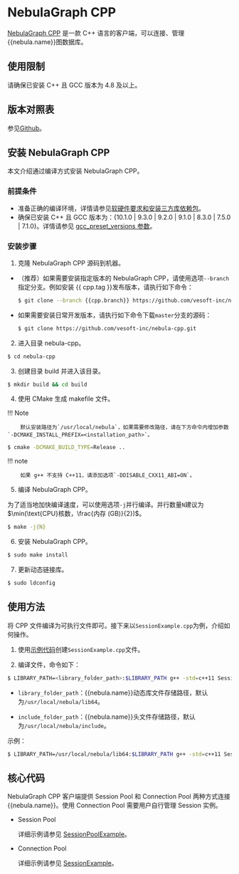 # NebulaGraph CPP

[NebulaGraph CPP](https://github.com/vesoft-inc/nebula-cpp/tree/{{cpp.branch}}) 是一款 C++ 语言的客户端，可以连接、管理{{nebula.name}}图数据库。

## 使用限制
  
请确保已安装 C++ 且 GCC 版本为 4.8 及以上。

## 版本对照表

参见[Github](https://github.com/vesoft-inc/nebula-cpp/tree/{{cpp.branch}})。

## 安装 NebulaGraph CPP

本文介绍通过编译方式安装 NebulaGraph CPP。

### 前提条件

- 准备正确的编译环境，详情请参见[软硬件要求和安装三方库依赖包](../4.deployment-and-installation/1.resource-preparations.md)。
- 确保已安装 C++ 且 GCC 版本为：{10.1.0 | 9.3.0 | 9.2.0 | 9.1.0 | 8.3.0 | 7.5.0 | 7.1.0}。详情请参见 [gcc_preset_versions 参数](https://github.com/vesoft-inc/nebula-cpp/blob/{{cpp.tag}}/third-party/install-third-party.sh)。

### 安装步骤

1. 克隆 NebulaGraph CPP 源码到机器。

  - （推荐）如果需要安装指定版本的 NebulaGraph CPP，请使用选项`--branch`指定分支。例如安装 {{ cpp.tag }}发布版本，请执行如下命令：

    ```bash
    $ git clone --branch {{cpp.branch}} https://github.com/vesoft-inc/nebula-cpp.git
    ```

  - 如果需要安装日常开发版本，请执行如下命令下载`master`分支的源码：

    ```bash
    $ git clone https://github.com/vesoft-inc/nebula-cpp.git
    ```

2. 进入目录 nebula-cpp。

  ```bash
  $ cd nebula-cpp
  ```

3. 创建目录 build 并进入该目录。

  ```bash
  $ mkdir build && cd build
  ```

4. 使用 CMake 生成 makefile 文件。

  !!! Note

        默认安装路径为`/usr/local/nebula`，如果需要修改路径，请在下方命令内增加参数 `-DCMAKE_INSTALL_PREFIX=<installation_path>`。

  ```bash
  $ cmake -DCMAKE_BUILD_TYPE=Release ..
  ```

  !!! note

        如果 g++ 不支持 C++11，请添加选项`-DDISABLE_CXX11_ABI=ON`。

5. 编译 NebulaGraph CPP。  

  为了适当地加快编译速度，可以使用选项`-j`并行编译。并行数量`N`建议为$\min(\text{CPU}核数，\frac{内存 (GB)}{2})$。

  ```bash
  $ make -j{N}
  ```

6. 安装 NebulaGraph CPP。

  ```bash
  $ sudo make install
  ```

7. 更新动态链接库。

  ```bash
  $ sudo ldconfig
  ```

## 使用方法

将 CPP 文件编译为可执行文件即可。接下来以`SessionExample.cpp`为例，介绍如何操作。

1. 使用[示例代码](https://github.com/vesoft-inc/nebula-cpp/blob/{{cpp.branch}}/examples/SessionExample.cpp)创建`SessionExample.cpp`文件。

2. 编译文件，命令如下：

  ```bash
  $ LIBRARY_PATH=<library_folder_path>:$LIBRARY_PATH g++ -std=c++11 SessionExample.cpp -I<include_folder_path> -lnebula_graph_client -o session_example
  ```

  - `library_folder_path`：{{nebula.name}}动态库文件存储路径，默认为`/usr/local/nebula/lib64`。

  - `include_folder_path`：{{nebula.name}}头文件存储路径，默认为`/usr/local/nebula/include`。

  示例：

  ```bash
  $ LIBRARY_PATH=/usr/local/nebula/lib64:$LIBRARY_PATH g++ -std=c++11 SessionExample.cpp -I/usr/local/nebula/include -lnebula_graph_client -o session_example
  ```

## 核心代码

NebulaGraph CPP 客户端提供 Session Pool 和 Connection Pool 两种方式连接{{nebula.name}}。使用 Connection Pool 需要用户自行管理 Session 实例。

- Session Pool
  
  详细示例请参见 [SessionPoolExample](https://github.com/vesoft-inc/nebula-cpp/blob/{{cpp.branch}}/examples/SessionPoolExample.cpp)。

- Connection Pool
  
  详细示例请参见 [SessionExample](https://github.com/vesoft-inc/nebula-cpp/blob/{{cpp.branch}}/examples/SessionExample.cpp)。


